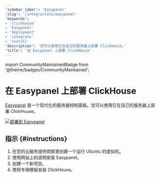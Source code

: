 ```yaml
---
'sidebar_label': 'Easypanel'
'slug': '/integrations/easypanel'
'keywords':
- 'clickhouse'
- 'Easypanel'
- 'deployment'
- 'integrate'
- 'install'
'description': '您可以使用它在自己的服务器上部署 ClickHouse.'
'title': '在 Easypanel 上部署 ClickHouse'
---
```


import CommunityMaintainedBadge from '@theme/badges/CommunityMaintained';


# 在 Easypanel 上部署 ClickHouse

<CommunityMaintainedBadge/>

[Easypanel](https://easypanel.io) 是一个现代化的服务器控制面板。您可以使用它在自己的服务器上部署 ClickHouse。

[![部署到 Easypanel](https://easypanel.io/img/deploy-on-easypanel-40.svg)](https://easypanel.io/docs/templates/clickhouse)

## 指示 {#instructions}

1. 在您的云服务提供商那里创建一个运行 Ubuntu 的虚拟机。
2. 使用网站上的说明安装 Easypanel。
3. 创建一个新项目。
4. 使用专用模板安装 ClickHouse。

